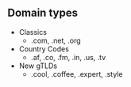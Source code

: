 ## Domain types
- Classics
  - .com, .net, .org
- Country Codes
  - .af, .co, .fm, .in, .us, .tv
- New gTLDs
  - .cool, .coffee, .expert, .style
